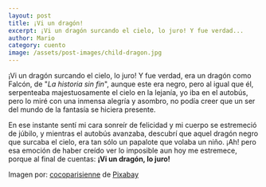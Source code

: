 ```yaml
---
layout: post
title: ¡Vi un dragón!
excerpt: ¡Vi un dragón surcando el cielo, lo juro! Y fue verdad...
author: Mario
category: cuento
image: /assets/post-images/child-dragon.jpg
---
```


¡Vi un dragón surcando el cielo, lo juro! Y fue verdad, era un dragón como Falcón, de "_La historia sin fin_", aunque este era negro, pero al igual que él, serpenteaba majestuosamente el cielo en la lejanía, yo iba en el autobús, pero lo miré con una inmensa alegría y asombro, no podía creer que un ser del mundo de la fantasía se hiciera presente.  

En ese instante sentí mi cara sonreír de felicidad y mi cuerpo se estremeció de júbilo, y mientras el autobús avanzaba, descubrí que aquel dragón negro que surcaba el cielo, era tan sólo un papalote que volaba un niño. ¡Ah! pero esa emoción de haber creído ver lo imposible aun hoy me estremece, porque al final de cuentas: __¡Vi un dragón, lo juro!__  

Imagen por: [cocoparisienne](https://pixabay.com/users/cocoparisienne-127419/?utm_source=link-attribution&amp;utm_medium=referral&amp;utm_campaign=image&amp;utm_content=2887483) de [Pixabay](https://pixabay.com/?utm_source=link-attribution&amp;utm_medium=referral&amp;utm_campaign=image&amp;utm_content=2887483)

